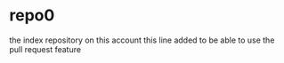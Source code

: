 # repo0
the index repository on this account
this line added to be able to use the pull request feature

